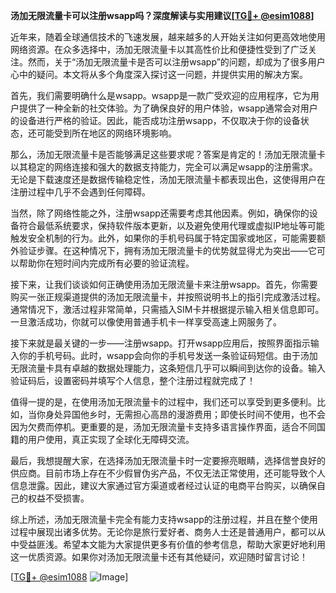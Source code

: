 **汤加无限流量卡可以注册wsapp吗？深度解读与实用建议[[TG💪+ @esim1088](https://t.me/s/esim1088)]**

近年来，随着全球通信技术的飞速发展，越来越多的人开始关注如何更高效地使用网络资源。在众多选择中，汤加无限流量卡以其高性价比和便捷性受到了广泛关注。然而，关于“汤加无限流量卡是否可以注册wsapp”的问题，却成为了很多用户心中的疑问。本文将从多个角度深入探讨这一问题，并提供实用的解决方案。

首先，我们需要明确什么是wsapp。wsapp是一款广受欢迎的应用程序，它为用户提供了一种全新的社交体验。为了确保良好的用户体验，wsapp通常会对用户的设备进行严格的验证。因此，能否成功注册wsapp，不仅取决于你的设备状态，还可能受到所在地区的网络环境影响。

那么，汤加无限流量卡是否能够满足这些要求呢？答案是肯定的！汤加无限流量卡以其稳定的网络连接和强大的数据支持能力，完全可以满足wsapp的注册需求。无论是下载速度还是数据传输稳定性，汤加无限流量卡都表现出色，这使得用户在注册过程中几乎不会遇到任何障碍。

当然，除了网络性能之外，注册wsapp还需要考虑其他因素。例如，确保你的设备符合最低系统要求，保持软件版本更新，以及避免使用代理或虚拟IP地址等可能触发安全机制的行为。此外，如果你的手机号码属于特定国家或地区，可能需要额外验证步骤。在这种情况下，拥有汤加无限流量卡的优势就显得尤为突出——它可以帮助你在短时间内完成所有必要的验证流程。

接下来，让我们谈谈如何正确使用汤加无限流量卡来注册wsapp。首先，你需要购买一张正规渠道提供的汤加无限流量卡，并按照说明书上的指引完成激活过程。通常情况下，激活过程非常简单，只需插入SIM卡并根据提示输入相关信息即可。一旦激活成功，你就可以像使用普通手机卡一样享受高速上网服务了。

接下来就是最关键的一步——注册wsapp。打开wsapp应用后，按照界面指示输入你的手机号码。此时，wsapp会向你的手机号发送一条验证码短信。由于汤加无限流量卡具有卓越的数据处理能力，这条短信几乎可以瞬间到达你的设备。输入验证码后，设置密码并填写个人信息，整个注册过程就完成了！

值得一提的是，在使用汤加无限流量卡的过程中，我们还可以享受到更多便利。比如，当你身处异国他乡时，无需担心高昂的漫游费用；即使长时间不使用，也不会因为欠费而停机。更重要的是，汤加无限流量卡支持多语言操作界面，适合不同国籍的用户使用，真正实现了全球化无障碍交流。

最后，我想提醒大家，在选择汤加无限流量卡时一定要擦亮眼睛，选择信誉良好的供应商。目前市场上存在不少假冒伪劣产品，不仅无法正常使用，还可能导致个人信息泄露。因此，建议大家通过官方渠道或者经过认证的电商平台购买，以确保自己的权益不受损害。

综上所述，汤加无限流量卡完全有能力支持wsapp的注册过程，并且在整个使用过程中展现出诸多优势。无论你是旅行爱好者、商务人士还是普通用户，都可以从中受益匪浅。希望本文能为大家提供更多有价值的参考信息，帮助大家更好地利用这一优质资源。如果你对汤加无限流量卡还有其他疑问，欢迎随时留言讨论！

[[TG💪+ @esim1088](https://t.me/s/esim1088) ![Image](https://i.postimg.cc/4NQfJmqS/Snipaste-2025-05-13-00-14-12.png)]